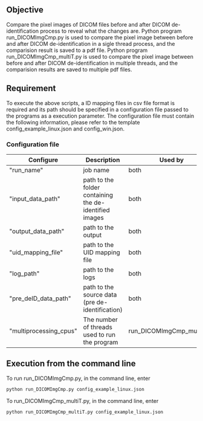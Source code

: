 ## Objective

Compare the pixel images of DICOM files before and after DICOM de-identification process to reveal what the changes are.
Python program run_DICOMImgCmp.py is used to compare the pixel image between before and after DICOM de-identification in a sigle thread process, and the comparision result is saved to a pdf file.
Python program run_DICOMImgCmp_multiT.py is used to compare the pixel image between before and after DICOM de-identification in multiple threads, and the comparision results are saved to multiple pdf files.

## Requirement 

To execute the above scripts, a ID mapping files in csv file format is required and its path should be specified in a configuration file passed to the programs as a execution parameter.
The configuration file must contain the following information, please refer to the template config_example_linux.json and config_win.json.

### Configuration file
| Configure             | Description                                           | Used by |
|-----------------------|-------------------------------------------------------|------------|
|"run_name"             | job name|both|
|"input_data_path"      | path to the folder containing the de-identified images|both|
|"output_data_path"     | path to the output|both|
|"uid_mapping_file"     | path to the UID mapping file|both|
|"log_path"             | path to the logs|both|
|"pre_deID_data_path" 	| path to the source data (pre de-identification)|both|
|"multiprocessing_cpus" | The number of threads used to run the program |run_DICOMImgCmp_multiT.py| 


## Execution from the command line
To run  run_DICOMImgCmp.py, in the command line, enter
   ```python
   python run_DICOMImgCmp.py config_example_linux.json
   ```
To run_DICOMImgCmp_multiT.py, in the command line, enter
   ```python
   python run_DICOMImgCmp_multiT.py config_example_linux.json
   ```
